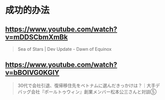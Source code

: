 # 成功的办法

## https://www.youtube.com/watch?v=mDDSCbmXmBk

> Sea of Stars | Dev Update - Dawn of Equinox 

## https://www.youtube.com/watch?v=bBOIVG0KGlY

> 30代で会社引退、復帰移住先をベトナムに選んだきっかけは？｜大手デバッグ会社『ポールトゥウィン』創業メンバー松本公三さんと対談⑤ 
